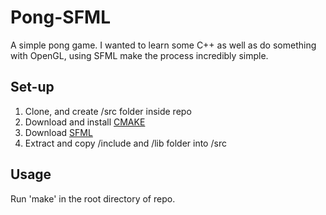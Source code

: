 # Pong-SFML
A simple pong game. I wanted to learn some C++ as well as do something with OpenGL, using SFML make the process incredibly simple. 
## Set-up
1. Clone, and create /src folder inside repo
2. Download and install [CMAKE](https://cmake.org/)
2. Download [SFML](https://www.sfml-dev.org/)
3. Extract and copy /include and /lib folder into /src

## Usage
Run 'make' in the root directory of repo.
